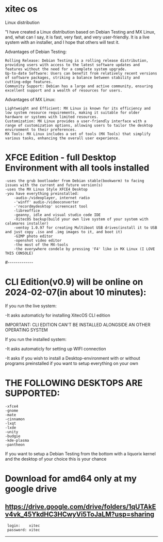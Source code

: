 # xitec os
Linux distribution

"I have created a Linux distribution based on Debian Testing and MX Linux, and, what can I say, it is fast, very fast, and very user-friendly. It is a live system with an installer, and I hope that others will test it.

Advantages of Debian Testing:

    Rolling Release: Debian Testing is a rolling release distribution, providing users with access to the latest software updates and features without the need for a complete system upgrade.
    Up-to-date Software: Users can benefit from relatively recent versions of software packages, striking a balance between stability and cutting-edge features.
    Community Support: Debian has a large and active community, ensuring excellent support and a wealth of resources for users.

Advantages of MX Linux:

    Lightweight and Efficient: MX Linux is known for its efficiency and low system resource requirements, making it suitable for older hardware or systems with limited resources.
    Customization: MX Linux provides a user-friendly interface with a range of customization options, allowing users to tailor the desktop environment to their preferences.
    MX Tools: MX Linux includes a set of tools (MX Tools) that simplify various tasks, enhancing the overall user experience.

# XFCE Edition - full Desktop Environment with all tools installed

    -uses the grub bootloader from Debian stable(bookworm) to facing issues with the current and future version(s)
    -uses the MX Linux Style XFCE4 Desktop
    -you have everything preinstalled:
        -audio-/videoplayer, internet radio
        -'winff' audio-/videoconverter
        -'recordmydesktop' screencast tool
        -libreoffice
        -geanny, idle and visual studio code IDE
        -XitecOS backup(build your own live system of your system with calamares installer)
        -ventoy 1.0.97 for creating Multiboot USB drives(install it to USB and just copy .iso and .img images to it, and boot it)
        -GIMP photo editor
        -openshot video editor
        -the most of the MX-tools
        -the everywhere condele by pressing 'F4' like in MX Linux (I LOVE THIS CONSOLE)
        
#-------------

# CLI Edition(v0.9) will be online on 2024-02-07(in about 10 minutes):

If you run the live system:

-It asks automaticly for installing XitecOS CLI edition

IMPORTANT: CLI EDITION CAN'T BE INSTALLED ALONGSIDE AN OTHER OPERATING SYSTEM

If you run the installed system:

-It asks automaticly for setting up WIFI connection

-It asks if you wish to install a Desktop-environment
    with or without programs preinstalled
      if you want to setup everything on your own

# THE FOLLOWING DESKTOPS ARE SUPPORTED:

    -xfce4
    -gnome
    -mate
    -cinnamon
    -lxqt
    -lxde
    -unity
    -budgie
    -kde-plasma
    -pantheon


If you want to setup a Debian Testing from the bottom with a liquorix kernel and the desktop of your choice this is your chance

# Download for amd64 only at my google drive
https://drive.google.com/drive/folders/1qUTAkEv4vk_45YkdHC3HCwyVi5ToJaLM?usp=sharing
----------------------------------------------------
     login:    xitec
     password: xitec
----------------------------------------------------
